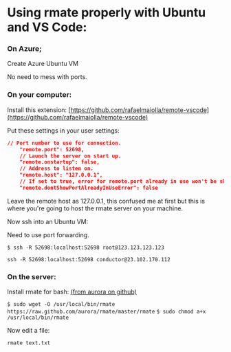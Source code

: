 # Using rmate properly with Ubuntu and VS Code:

### On Azure; 

Create Azure Ubuntu VM

No need to mess with ports. 

### On your computer: 

Install this extension: 
[https://github.com/rafaelmaiolla/remote-vscode](https://github.com/rafaelmaiolla/remote-vscode)

Put these settings in your user settings: 

```JSON
// Port number to use for connection.
    "remote.port": 52698,
    // Launch the server on start up.
    "remote.onstartup": false,
    // Address to listen on.
    "remote.host": "127.0.0.1",
    // If set to true, error for remote.port already in use won't be shown anymore.
    "remote.dontShowPortAlreadyInUseError": false
```

Leave the remote host as 127.0.0.1, this confused me at first but this is where you're going to host the rmate server on your machine. 

Now ssh into an Ubuntu VM: 

Need to use port forwarding. 

`$ ssh -R 52698:localhost:52698 root@123.123.123.123`

`ssh -R 52698:localhost:52698 conductor@23.102.170.112`

### On the server: 

Install rmate for bash: [(from aurora on github)](https://github.com/aurora/rmate)

`$ sudo wget -O /usr/local/bin/rmate https://raw.github.com/aurora/rmate/master/rmate`
`$ sudo chmod a+x /usr/local/bin/rmate`

Now edit a file: 

`rmate text.txt` 


 

